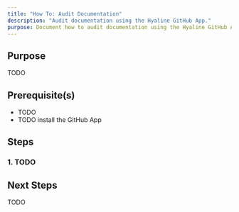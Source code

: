 ```yaml
---
title: "How To: Audit Documentation"
description: "Audit documentation using the Hyaline GitHub App."
purpose: Document how to audit documentation using the Hyaline GitHub App
---
```

## Purpose
TODO

## Prerequisite(s)
- TODO
- TODO install the GitHub App

## Steps

### 1. TODO

## Next Steps
TODO